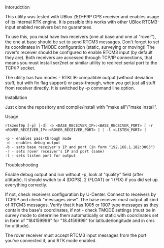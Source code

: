 Intorudction

This utility was tested with UBlox ZED-F9P GPS receiver and enables usage of its internal RTK engine. It is possible this works with other UBlox RTCM3-input enabled receivers but no guarantees.

To use this, you must have two receivers (one at base and one at "rover"), the one at base should be set to send RTCM3 messages. Don't forget to set its coordinates in TMODE configuration (static, surveying or moving)! The rover's receiver should be configured to enable RTCM3 input (by default they are). Both receivers are accessed through TCP/IP connections, that means you must install ser2net or similar utility to redirect serial port to the TCP/IP socket.

The utility has two modes - RTKLIB-compatible output (without deviation stuff, but with fix flag support) or pass-through, when you get just all stuff from receiver directly. It is switched by -p command line option.


Installation

Just clone the repository and compile/install with "make all"/"make install".


Usage
```
rtkzedf9p [-p] [-d] -b <BASE_RECEIVER_IP>:<BASE_RECEIVER_PORT> [ -r <ROVER_RECEIVER_IP>:<ROVER_RECEIVER_PORT> ] [ -l <LISTEN_PORT> ]

-p - enables pass-through mode
-d - enables debug output
-b - sets base receiver's IP and port (in form "192.168.1.182:3003")
-r - sets rover receiver's IP and port (same)
-l - sets listen port for output
```

Troubleshooting

Enable debug output and run without -p, look at "quality" field (after altitude). It should switch to 4 (DGPS), 2 (FLOAT) or 1 (FIX) if you did set up everything correctly.

If not, check receivers configuration by U-Center. Connect to receivers by TCP/IP and check "messages view". The base receiver must output all kind of RTCM3 messages. Verify that it has 1005 or 1007 type messages as they contain the base's coordinates, if not - check TMODE settings (must be in survey mode to determine them automatically or static with coordinates set in form of "184159999" for "18.4159999" for latitude/longitude and in cms for altitude).

The rover receiver must accept RTCM3 input messages from the port you've connected it, and RTK mode enabled.
